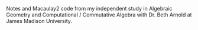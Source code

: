 Notes and Macaulay2 code from my independent study in Algebraic Geometry and Computational / Commutative Algebra with Dr. Beth Arnold at James Madison University.  
